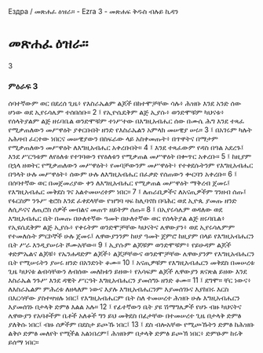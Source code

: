 ﻿
 Ездра / መጽሐፈ ዕዝራ። - Ezra 3 - መጽሐፍ ቅዱስ ብሉይ ኪዳን
# መጽሐፈ ዕዝራ።
3
### ምዕራፍ 3
ሰባተኛውም ወር በደረሰ ጊዜ፥ የእስራኤልም ልጆች በከተሞቻቸው ሳሉ፥ ሕዝቡ እንደ አንድ ሰው ሆነው ወደ ኢየሩሳሌም ተሰበሰቡ።
2 ፤ የኢዮሴዴቅም ልጅ ኢያሱ፥ ወንድሞቹም ካህናቱ፥ የሰላትያልም ልጅ ዘሩባቤል ወንድሞቹም ተነሥተው በእግዚአብሔር ሰው በሙሴ ሕግ እንደ ተጻፈ የሚቃጠለውን መሥዋዕት ያቀርቡበት ዘንድ የእስራኤልን አምላክ መሠዊያ ሠሩ።
3 ፤ በአገሩም ካሉት አሕዛብ ፈርተው ነበርና መሠዊያውን በስፍራው ላይ አስቀመጡት፥ በጥዋትና በማታም የሚቃጠለውን መሥዋዕት ለእግዚአብሔር አቀረቡበት።
4 ፤ እንደ ተጻፈውም የዳስ በዓል አደረጉ፤ እንደ ሥርዓቱም ለየዕለቱ የተገባውን የየዕለቱን የሚቃጠል መሥዋዕት በቍጥር አቀረቡ።
5 ፤ ከዚያም በኋላ ዘወትር የሚቃጠለውን መሥዋዕት፥ የመባቻውንም መሥዋዕት፥ የተቀደሱትንም የእግዚአብሔር በዓላት ሁሉ መሥዋዕት፥ ሰውም ሁሉ ለእግዚአብሔር በፈቃድ የሰጠውን ቍርባን አቀረቡ።
6 ፤ በሰባተኛው ወር በመጀመሪያው ቀን ለእግዚአብሔር የሚቃጠል መሥዋዕት ማቅረብ ጀመሩ፤ የእግዚአብሔር መቅደስ ገና አልተመሠረተም ነበር።
7 ፤ ለጠራቢዎችና ለአናጢዎችም ገንዘብ ሰጡ፤ የፋርስም ንጉሥ ቂሮስ እንደ ፈቀደላቸው የዝግባ ዛፍ ከሊባኖስ በባሕር ወደ ኢዮጴ ያመጡ ዘንድ ለሲዶናና ለጢሮስ ሰዎች መብልና መጠጥ ዘይትም ሰጡ።
8 ፤ በኢየሩሳሌም ወዳለው ወደ እግዚአብሔር ቤት በመጡ በሁለተኛው ዓመት በሁለተኛው ወር የሰላትያል ልጅ ዘሩባቤል፥ የኢዩሴዴቅም ልጅ ኢያሱ፥ የቀሩትም ወንድሞቻቸው ካህናትና ሌዋውያን፥ ወደ ኢየሩሳሌምም የተመለሱት ምርኮኞች ሁሉ ጀመሩ፤ ሌዋውያንንም ከሀያ ዓመት ጀምሮ ከዚያም በላይ የእግዚአብሔርን ቤት ሥራ እንዲያሠሩት ሾሙአቸው።
9 ፤ ኢያሱም ልጆቹም ወንድሞቹም፥ የይሁዳም ልጆች ቀድምኤልና ልጆቹ፥ የኤንሐዳድም ልጆች፥ ልጆቻቸውና ወንድሞቻቸው ሌዋውያንም የእግዚአብሔርን ቤት የሚሠሩትን ያሠሩ ዘንድ በአንድነት ቆሙ።
10 ፤ አናጢዎቹም የእግዚአብሔርን መቅደስ በመሠረቱ ጊዜ ካህናቱ ልብሳቸውን ለብሰው መለከቱን ይዘው፥ የአሳፍም ልጆች ሌዋውያን ጸናጽል ይዘው እንደ እስራኤል ንጉሥ እንደ ዳዊት ሥርዓት እግዚአብሔርን ያመሰግኑ ዘንድ ቆሙ።
11 ፤ ደግሞ። ቸር ነውና፥ ለእስራኤልም ምሕረቱ ለዘላለም ነውና እያሉ እግዚአብሔርንም እያመሰገኑና እያከበሩ እርስ በእርሳቸው ያስተዛዝሉ ነበር፤ የእግዚአብሔርም ቤት ስለ ተመሠረተ ሕዝቡ ሁሉ እግዚአብሔርን እያመሰገኑ በታላቅ ድምፅ እልል አሉ።
12 ፤ የፊተኛውን ቤት ያዩ ሽማግሌዎች የሆኑ ብዙ ካህናትና ሌዋውያን የአባቶችም ቤቶች አለቆች ግን ይህ መቅደስ በፊታቸው በተመሠረተ ጊዜ በታላቅ ድምፅ ያለቅሱ ነበር፤ ብዙ ሰዎችም በደስታ ይጮኹ ነበር፤
13 ፤ ደስ ብሎአቸው የሚጮኹትን ድምፅ ከሕዝቡ ልቅሶ ድምፅ መለየት የሚችል አልነበረም፤ ሕዝቡም በታላቅ ድምፅ ይጮኽ ነበር፥ ድምፁም ከሩቅ ይሰማ ነበር። 

